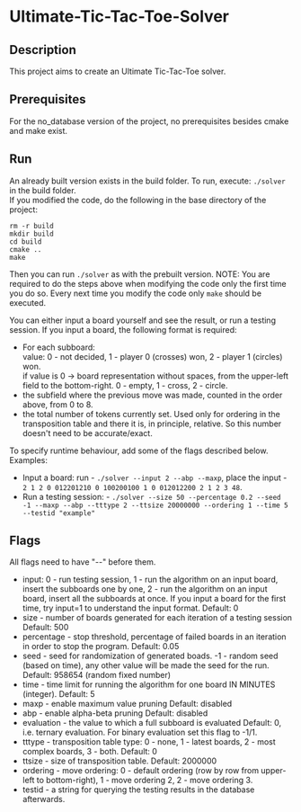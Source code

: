 # Ultimate-Tic-Tac-Toe-Solver

## Description

This project aims to create an Ultimate Tic-Tac-Toe solver.

## Prerequisites
For the no_database version of the project, no prerequisites besides cmake and make exist.

## Run

An already built version exists in the build folder. To run, execute: ```./solver``` in the build folder.  
If you modified the code, do the following in the base directory of the project:
```
rm -r build
mkdir build
cd build
cmake ..
make
```
Then you can run ```./solver``` as with the prebuilt version.
NOTE: You are required to do the steps above when modifying the code only the first time you do so. Every next time you modify the code only ```make``` should be executed. 

You can either input a board yourself and see the result, or run a testing session. 
If you input a board, the following format is required:  
* For each subboard:  
    value: 0 - not decided, 1 - player 0 (crosses) won, 2 - player 1 (circles) won.  
    if value is 0 -> board representation without spaces, from the upper-left field to the bottom-right. 0 - empty, 1 - cross, 2 - circle.
* the subfield where the previous move was made, counted in the order above, from 0 to 8.
* the total number of tokens currently set. Used only for ordering in the transposition table and there it is, in principle, relative. So this number doesn't need to be accurate/exact.

To specify runtime behaviour, add some of the flags described below.
Examples:
* Input a board: run - ```./solver --input 2 --abp --maxp```, place the input - ```2 1 2 0 012201210 0 100200100 1 0 012012200 2 1 2 3 48```.
* Run a testing session: - ```./solver --size 50 --percentage 0.2 --seed -1 --maxp --abp --tttype 2 --ttsize 20000000 --ordering 1 --time 5 --testid "example" ```

## Flags
All flags need to have "--" before them. 
* input: 0 - run testing session, 1 - run the algorithm on an input board, insert the subboards one by one, 2 - run the algorithm on an input board, insert all the subboards at once. If you input a board for the first time, try input=1 to understand the input format. Default: 0
* size - number of boards generated for each iteration of a testing session Default: 500
* percentage - stop threshold, percentage of failed boards in an iteration in order to stop the program. Default: 0.05
* seed - seed for randomization of generated boads. -1 - random seed (based on time), any other value will be made the seed for the run. Default: 958654 (random fixed number)
* time - time limit for running the algorithm for one board IN MINUTES (integer). Default: 5
* maxp - enable maximum value pruning Default: disabled
* abp - enable alpha-beta pruning Default: disabled
* evaluation - the value to which a full subboard is evaluated Default: 0, i.e. ternary evaluation. For binary evaluation set this flag to -1/1.
* tttype - transposition table type: 0 - none, 1 - latest boards, 2 - most complex boards, 3 - both. Default: 0
* ttsize - size of transposition table. Default: 2000000
* ordering - move ordering: 0 - default ordering (row by row from upper-left to bottom-right), 1 - move ordering 2, 2 - move ordering 3.
* testid - a string for querying the testing results in the database afterwards.
